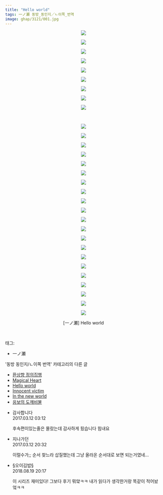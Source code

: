 ```yaml
---
title: "Hello world"
tags: 一ノ瀬 동방_동인지／ㄴ이쪽_번역
image: ghap/3121/001.jpg
---
```

<div class="article">
<p style="text-align: center; clear: none; float: none;"><img src="{{ site.nasurl }}/ghap/3121/001.jpg"/></p>
<p style="text-align: center; clear: none; float: none;"><img src="{{ site.nasurl }}/ghap/3121/002.jpg"/></p>
<p style="text-align: center; clear: none; float: none;"><img src="{{ site.nasurl }}/ghap/3121/003.jpg"/></p>
<p style="text-align: center; clear: none; float: none;"><img src="{{ site.nasurl }}/ghap/3121/004.jpg"/></p>
<p style="text-align: center; clear: none; float: none;"><img src="{{ site.nasurl }}/ghap/3121/005.jpg"/></p>
<p style="text-align: center; clear: none; float: none;"><img src="{{ site.nasurl }}/ghap/3121/006.jpg"/></p>
<p style="text-align: center; clear: none; float: none;"><img src="{{ site.nasurl }}/ghap/3121/007.jpg"/></p>
<p style="text-align: center; clear: none; float: none;"><img src="{{ site.nasurl }}/ghap/3121/008.jpg"/></p>
<p style="text-align: center; clear: none; float: none;"><img src="{{ site.nasurl }}/ghap/3121/009.jpg"/></p>
<p style="text-align: center; clear: none; float: none;"><br/></p>
<p style="text-align: center; clear: none; float: none;"><img src="{{ site.nasurl }}/ghap/3121/010.jpg"/></p>
<p style="text-align: center; clear: none; float: none;"><img src="{{ site.nasurl }}/ghap/3121/011.jpg"/></p>
<p style="text-align: center; clear: none; float: none;"><img src="{{ site.nasurl }}/ghap/3121/012.jpg"/></p>
<p style="text-align: center; clear: none; float: none;"><img src="{{ site.nasurl }}/ghap/3121/013.jpg"/></p>
<p style="text-align: center; clear: none; float: none;"><img src="{{ site.nasurl }}/ghap/3121/014.jpg"/></p>
<p style="text-align: center; clear: none; float: none;"><img src="{{ site.nasurl }}/ghap/3121/015.jpg"/></p>
<p style="text-align: center; clear: none; float: none;"><img src="{{ site.nasurl }}/ghap/3121/016.jpg"/></p>
<p style="text-align: center; clear: none; float: none;"><img src="{{ site.nasurl }}/ghap/3121/017.jpg"/></p>
<p style="text-align: center; clear: none; float: none;"><img src="{{ site.nasurl }}/ghap/3121/018.jpg"/></p>
<p style="text-align: center; clear: none; float: none;"><img src="{{ site.nasurl }}/ghap/3121/019.jpg"/></p>
<p style="text-align: center; clear: none; float: none;"><img src="{{ site.nasurl }}/ghap/3121/020.jpg"/></p>
<p style="text-align: center; clear: none; float: none;"><img src="{{ site.nasurl }}/ghap/3121/021.jpg"/></p>
<p style="text-align: center; clear: none; float: none;"><img src="{{ site.nasurl }}/ghap/3121/022.jpg"/></p>
<p style="text-align: center; clear: none; float: none;"><img src="{{ site.nasurl }}/ghap/3121/023.jpg"/></p>
<p style="text-align: center; clear: none; float: none;"><img src="{{ site.nasurl }}/ghap/3121/024.jpg"/></p>
<p style="text-align: center; clear: none; float: none;"><img src="{{ site.nasurl }}/ghap/3121/025.jpg"/></p>
<p style="text-align: center; clear: none; float: none;"><img src="{{ site.nasurl }}/ghap/3121/026.jpg"/></p>
<p style="text-align: center; clear: none; float: none;"><img src="{{ site.nasurl }}/ghap/3121/027.jpg"/></p>
<p style="text-align: center; clear: none; float: none;"><img src="{{ site.nasurl }}/ghap/3121/028.jpg"/></p>
<p style="text-align: center; clear: none; float: none;"><img src="{{ site.nasurl }}/ghap/3121/029.jpg"/></p>
<p style="text-align: center; clear: none; float: none;"><img src="{{ site.nasurl }}/ghap/3121/030.jpg"/></p>
<p style="text-align: center; clear: none; float: none;">[一ノ瀬] Hello world</p>
<p><br/></p>
</div><div class="tagTrail">
<p>태그: </p>
<ul>
<li>一ノ瀬</li>
</ul>
</div><div class="another">
<p>'동방 동인지/ㄴ이쪽 번역' 카테고리의 다른 글</p>
<ul>
<li><a href="/2017-01-20-ghap_3123">환상향 정의집행</a></li>
<li><a href="/2017-01-18-ghap_3122">Magical Heart</a></li>
<li><a href="/2017-01-17-ghap_3121">Hello world</a></li>
<li><a href="/2017-01-16-ghap_3120">Innocent victim</a></li>
<li><a href="/2017-01-16-ghap_3119">In the new world</a></li>
<li><a href="/2017-01-15-ghap_3118">응보의 도깨비불</a></li>
</ul>
</div><div class="cb_module cb_fluid">
<div class="cb_wrt cb_profile">
<div class="comment">
<ul>
<li class="cb_thumb_off" id="comment14937247">
<div class="cb_comment_area">
<div class="cb_info_area">
<div class="cb_section">
<span class="cb_nick_name">감사합니다</span>
</div>
<div class="cb_section">
<span class="cb_date">2017.03.12 03:12 </span>
</div>
</div>
<div class="cb_dsc_comment">
<p class="cb_dsc">
											후속편이있는줄은 몰랐는데 감사하게 됬습니다 힘내요
										</p>
</div>
</div></li>
<li class="cb_thumb_off" id="comment14937692">
<div class="cb_comment_area">
<div class="cb_info_area">
<div class="cb_section">
<span class="cb_nick_name">지나가던</span>
</div>
<div class="cb_section">
<span class="cb_date">2017.03.12 20:32 </span>
</div>
</div>
<div class="cb_dsc_comment">
<p class="cb_dsc">
											이럴수가;; 순서 찾느라 삽질했는데 그냥 올라온 순서대로 보면 되는거였네...
										</p>
</div>
</div></li>
<li class="cb_thumb_off" id="comment15312197">
<div class="cb_comment_area">
<div class="cb_info_area">
<div class="cb_section">
<span class="cb_nick_name">§오이김밥§</span>
</div>
<div class="cb_section">
<span class="cb_date">2018.08.19 20:17 </span>
</div>
</div>
<div class="cb_dsc_comment">
<p class="cb_dsc">
											이 시리즈 재미있다! 그보다 후기 뭐얔ㅋㅋ 내가 읽다가 생각한거랑 똑같이 적어놨엌ㅋㅋ
										</p>
</div>
</div></li>
</ul>
</div>
</div><!-- commentList close -->
</div>
